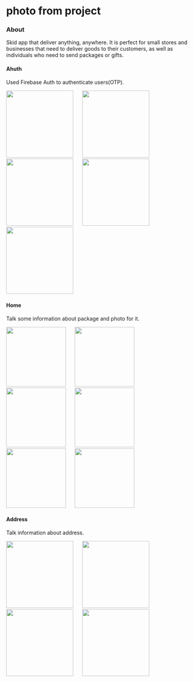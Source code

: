 #  photo from project

### About 
Skid app that deliver anything, anywhere. It is perfect for small stores and businesses that need to deliver goods
to their customers, as well as individuals who need to send packages or gifts.

#### Ahuth 
Used Firebase Auth to authenticate users(OTP).
<div>
<img src="https://github.com/MOHAMD-ASHRAF/movies_app/assets/84055555/43cc21f1-60c5-4205-9856-277090d93980" width= 180>
&nbsp;&nbsp;&nbsp;&nbsp;
<img src="https://github.com/MOHAMD-ASHRAF/movies_app/assets/84055555/5b7f790f-3dcc-4c07-bed5-154e7c5fa908" width= 180>
&nbsp;&nbsp;&nbsp;&nbsp;
<img src="https://github.com/MOHAMD-ASHRAF/BMI/assets/84055555/341db43e-1f22-49fe-a7b6-fa7856f8b839" width= 180>
  &nbsp;&nbsp;&nbsp;&nbsp;
<img src="https://github.com/MOHAMD-ASHRAF/BMI/assets/84055555/330fa48f-ba63-4308-a6ed-f68e72ef754f" width= 180>
&nbsp;&nbsp;&nbsp;&nbsp;
<img src="https://github.com/MOHAMD-ASHRAF/movies_app/assets/84055555/7f077cff-3b96-4655-a01c-75ac6bbb0596" width= 180>
  &nbsp;&nbsp;&nbsp;&nbsp;
</div>

#### Home 
Talk some information about package and photo for it.
<div>
<img src="https://github.com/MOHAMD-ASHRAF/movies_app/assets/84055555/789b4468-959b-4052-94c3-0732b6d4c482" width= 160>
&nbsp;&nbsp;&nbsp;&nbsp;
<img src="https://github.com/MOHAMD-ASHRAF/movies_app/assets/84055555/ffb1b06e-9c11-4f11-ada5-e1fd2cd2ad16" width= 160>
&nbsp;&nbsp;&nbsp;&nbsp; 
<img src="https://github.com/MOHAMD-ASHRAF/BMI/assets/84055555/b145e11d-e416-4c28-9f9c-611331d078fd" width= 160>
&nbsp;&nbsp;&nbsp;&nbsp; 
<img src="https://github.com/MOHAMD-ASHRAF/BMI/assets/84055555/ccbf0adf-f703-4e11-8db7-7bb774a49d05" width= 160>
&nbsp;&nbsp;&nbsp;&nbsp; 
<img src="https://github.com/MOHAMD-ASHRAF/BMI/assets/84055555/32f1148f-d76e-44d5-b078-efc11b593daa" width= 160>
&nbsp;&nbsp;&nbsp;&nbsp; 
<img src="https://github.com/MOHAMD-ASHRAF/BMI/assets/84055555/851f4951-2164-4ae9-91aa-49e19051e749" width= 160>
&nbsp;&nbsp;&nbsp;&nbsp; 
<div>
  
#### Address 
Talk information about address.
<div>
<img src="https://github.com/MOHAMD-ASHRAF/BMI/assets/84055555/16ac0e11-a99f-4b47-b79c-3f8c4e05a71c" width= 180>
&nbsp;&nbsp;&nbsp;&nbsp;
<img src="https://github.com/MOHAMD-ASHRAF/BMI/assets/84055555/8ef22233-084f-4058-a0a6-7734798c39ee" width= 180>
&nbsp;&nbsp;&nbsp;&nbsp;
<img src="https://github.com/MOHAMD-ASHRAF/BMI/assets/84055555/40ea530e-a611-4797-a1b8-e94285241943" width= 180>
&nbsp;&nbsp;&nbsp;&nbsp;
<img src="https://github.com/MOHAMD-ASHRAF/BMI/assets/84055555/3bf7364c-8389-42bb-98d8-78e48be7dabc" width= 180>
&nbsp;&nbsp;&nbsp;&nbsp;
</div>
